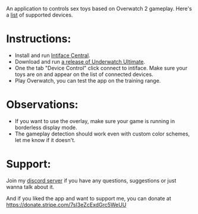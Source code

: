 An application to controls sex toys based on Overwatch 2 gameplay. Here's a [list](https://iostindex.com/?filter0ButtplugSupport=4) of supported devices.

# Instructions:
- Install and run [Intiface Central](https://intiface.com/central/).
- Download and run [a release of Underwatch Ultimate](https://github.com/Furimanejo/Underwatch-Ultimate/releases).
- One the tab "Device Control" click connect to intiface. Make sure your toys are on and appear on the list of connected devices.
- Play Overwatch, you can test the app on the training range.

# Observations:
- If you want to use the overlay, make sure your game is running in borderless display mode.
- The gameplay detection should work even with custom color schemes, let me know if it doesn't.

# Support:

Join my [discord server](https://discord.gg/wz2qvkuEyJ) if you have any questions, suggestions or just wanna talk about it.

And if you liked the app and want to support me, you can donate at https://donate.stripe.com/7sI3eZcExdGrc5WeUU

